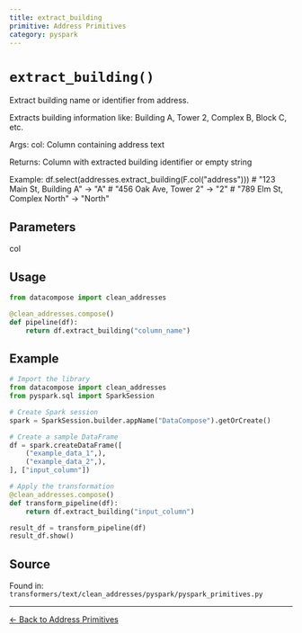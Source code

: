 ```yaml
---
title: extract_building
primitive: Address Primitives
category: pyspark
---
```


# `extract_building()`

Extract building name or identifier from address.

Extracts building information like:
Building A, Tower 2, Complex B, Block C, etc.

Args:
    col: Column containing address text

Returns:
    Column with extracted building identifier or empty string

Example:
    df.select(addresses.extract_building(F.col("address")))
    # "123 Main St, Building A" -> "A"
    # "456 Oak Ave, Tower 2" -> "2"
    # "789 Elm St, Complex North" -> "North"

## Parameters

col

## Usage

```python
from datacompose import clean_addresses

@clean_addresses.compose()
def pipeline(df):
    return df.extract_building("column_name")
```

## Example

```python
# Import the library
from datacompose import clean_addresses
from pyspark.sql import SparkSession

# Create Spark session
spark = SparkSession.builder.appName("DataCompose").getOrCreate()

# Create a sample DataFrame
df = spark.createDataFrame([
    ("example_data_1",),
    ("example_data_2",),
], ["input_column"])

# Apply the transformation
@clean_addresses.compose()
def transform_pipeline(df):
    return df.extract_building("input_column")

result_df = transform_pipeline(df)
result_df.show()
```

## Source

Found in: `transformers/text/clean_addresses/pyspark/pyspark_primitives.py`

---
[← Back to Address Primitives](/primitives/addresses)
